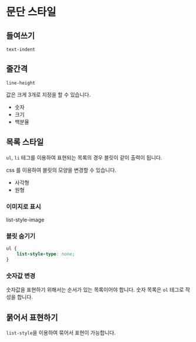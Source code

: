 # 문단 스타일

## 들여쓰기

`text-indent`

## 줄간격
`line-height`

값은 크게 3개로 지정을 할 수 있습니다.
* 숫자
* 크기
* 백분율

## 목록 스타일
`ul`, `li` 테그를 이용하여 표현되는 목록의 경우 블릿이 같이 출력이 됩니다.

css 를 이용하여 블릿의 모양을 변경할 수 있습니다.

* 사각형
* 원형


### 이미지로 표시
list-style-image


### 블릿 숨기기

```css
ul {
    list-style-type: none;
}
```




### 숫자값 변경
숫자값을 표현하기 위해서는 순서가 있는 목록이어야 합니다. 숫자 목록은 `ol` 테그로 작성을 합니다.

## 묽어서 표현하기

`list-style`을 이용하여 묶어서 표현이 가능합니다.
